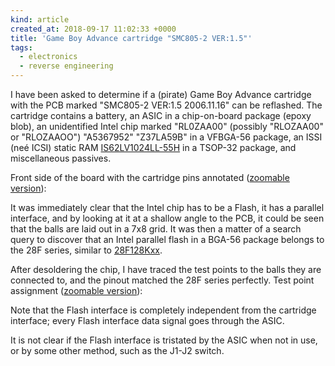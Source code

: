 ```yaml
---
kind: article
created_at: 2018-09-17 11:02:33 +0000
title: 'Game Boy Advance cartridge "SMC805-2 VER:1.5"'
tags:
  - electronics
  - reverse engineering
---
```


I have been asked to determine if a (pirate) Game Boy Advance cartridge with the PCB marked "SMC805-2 VER:1.5 2006.11.16" can be reflashed. The cartridge contains a battery, an ASIC in a chip-on-board package (epoxy blob), an unidentified Intel chip marked "RL0ZAA00" (possibly "RLOZAA00" or "RLOZAAOO") "A5367952" "Z37LA59B" in a VFBGA-56 package, an ISSI (neé ICSI) static RAM [IS62LV1024LL-55H](/files/gba-cartridge/IS62LV1024.pdf) in a TSOP-32 package, and miscellaneous passives.

Front side of the board with the cartridge pins annotated ([zoomable version](/images/gba-cartridge/labelled.svg)):

<object type="image/svg+xml" data="/images/gba-cartridge/labelled.svg"></object>

It was immediately clear that the Intel chip has to be a Flash, it has a parallel interface, and by looking at it at a shallow angle to the PCB, it could be seen that the balls are laid out in a 7x8 grid. It was then a matter of a search query to discover that an Intel parallel flash in a BGA-56 package belongs to the 28F series, similar to [28F128Kxx](/files/gba-cartridge/28F128.pdf).

After desoldering the chip, I have traced the test points to the balls they are connected to, and the pinout matched the 28F series perfectly. Test point assignment ([zoomable version](/images/gba-cartridge/labelled-mag.svg)):

<object type="image/svg+xml" data="/images/gba-cartridge/labelled-mag.svg"></object>

Note that the Flash interface is completely independent from the cartridge interface; every Flash interface data signal goes through the ASIC.

It is not clear if the Flash interface is tristated by the ASIC when not in use, or by some other method, such as the J1-J2 switch.

